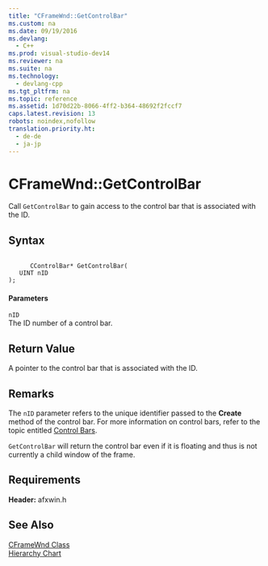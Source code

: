 ```yaml
---
title: "CFrameWnd::GetControlBar"
ms.custom: na
ms.date: 09/19/2016
ms.devlang: 
  - C++
ms.prod: visual-studio-dev14
ms.reviewer: na
ms.suite: na
ms.technology: 
  - devlang-cpp
ms.tgt_pltfrm: na
ms.topic: reference
ms.assetid: 1d70d22b-8066-4ff2-b364-48692f2fccf7
caps.latest.revision: 13
robots: noindex,nofollow
translation.priority.ht: 
  - de-de
  - ja-jp
---
```

# CFrameWnd::GetControlBar
Call `GetControlBar` to gain access to the control bar that is associated with the ID.  
  
## Syntax  
  
```  
  
      CControlBar* GetControlBar(  
   UINT nID   
);  
```  
  
#### Parameters  
 `nID`  
 The ID number of a control bar.  
  
## Return Value  
 A pointer to the control bar that is associated with the ID.  
  
## Remarks  
 The `nID` parameter refers to the unique identifier passed to the **Create** method of the control bar. For more information on control bars, refer to the topic entitled [Control Bars](../vs140/Control-Bars.md).  
  
 `GetControlBar` will return the control bar even if it is floating and thus is not currently a child window of the frame.  
  
## Requirements  
 **Header:** afxwin.h  
  
## See Also  
 [CFrameWnd Class](../vs140/CFrameWnd-Class.md)   
 [Hierarchy Chart](../vs140/Hierarchy-Chart.md)